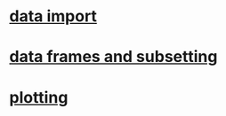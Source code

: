 # [data import](https://evengar.github.io/short-tutorials/data-import.html)

# [data frames and subsetting](https://evengar.github.io/short-tutorials/short_dataframe.html)

# [plotting](https://evengar.github.io/short-tutorials/plotting.html)
